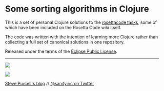 Some sorting algorithms in Clojure
==================================

This is a set of personal Clojure solutions to the
[rosettacode tasks](http://rosettacode.org/wiki/Rosetta_Code), some of
which have been included on the Rosetta Code wiki itself.

The code was written with the intention of learning more Clojure
rather than collecting a full set of canonical solutions in one
repository.

Released under the terms of the
[Eclipse Public License](http://www.eclipse.org/legal/epl-v10.html).

<hr>

[![](http://api.coderwall.com/purcell/endorsecount.png)](http://coderwall.com/purcell)

[![](http://www.linkedin.com/img/webpromo/btn_liprofile_blue_80x15.png)](http://uk.linkedin.com/in/stevepurcell)

[Steve Purcell's blog](http://www.sanityinc.com/) // [@sanityinc on Twitter](https://twitter.com/sanityinc)
